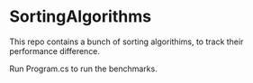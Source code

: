 # SortingAlgorithms

This repo contains a bunch of sorting algorithims, to track their performance difference.

Run Program.cs to run the benchmarks.
